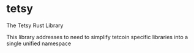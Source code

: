 # tetsy

The Tetsy Rust Library

This library addresses to need to simplify tetcoin specific libraries into a single unified namespace
